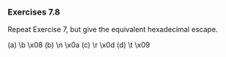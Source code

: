 ### Exercises 7.8

Repeat Exercise 7, but give the equivalent hexadecimal escape.

(a) \b      \x08
(b) \n      \x0a
(c) \r      \x0d
(d) \t      \x09

